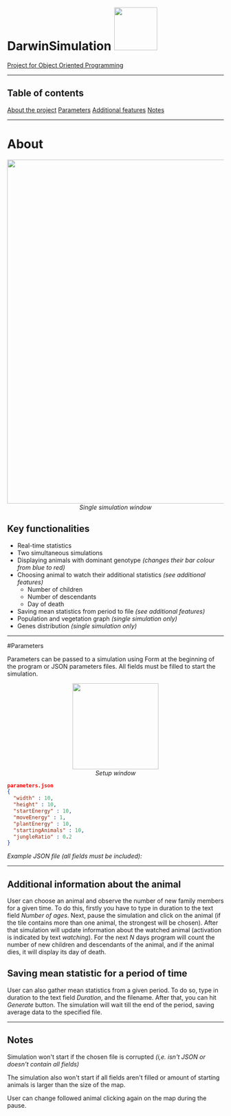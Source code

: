# DarwinSimulation  <image src="screenshots/icon.png" width=100>
[Project for Object Oriented Programming](https://github.com/apohllo/obiektowe-lab/tree/master/lab8)

---

<a type="anchor" id="toc-bullet"></a>
## Table of contents
[About the project](#about-bullet)
[Parameters](#params-bullet)
[Additional features](#ui-bullet)
[Notes](#notes-bullet)

---

<a type="anchor" id="about-bullet"></a>
# About

<!--suppress ALL -->
<center>
    <image src="screenshots/app.png" width=800>
    <br/>
    <i> Single simulation window </i>
</center>

## Key functionalities

- Real-time statistics
- Two simultaneous simulations
- Displaying animals with dominant genotype *(changes their bar colour from blue to red)*
- Choosing animal to watch their additional statistics *(see additional features)*
  - Number of children
  - Number of descendants
  - Day of death
- Saving mean statistics from period to file *(see additional features)*
- Population and vegetation graph *(single simulation only)*
- Genes distribution *(single simulation only)*


---

<a type="anchor" id="params-bullet"></a>
#Parameters

Parameters can be passed to a simulation using Form at the beginning of the program or JSON parameters files. All fields must be filled to start the simulation.

<center>
    <image src="screenshots/param.png" width=200/>
    <br/>
    <i>Setup window</i>
</center>

```json
parameters.json
{
  "width" : 10,
  "height" : 10,
  "startEnergy" : 10,
  "moveEnergy" : 1,
  "plantEnergy" : 10,
  "startingAnimals" : 10,
  "jungleRatio" : 0.2
}
```
*Example JSON file (all fields must be included):*

---

<a type="anchor" id="ui-bullet"></a>

## Additional information about the animal

User can choose an animal and observe the number of new family members for a given time. To do this, firstly you have to type in duration to the text field *Number of ages*. Next, pause the simulation and click on the animal (if the tile contains more than one animal, the strongest will be chosen). After that simulation will update information about the watched animal (activation is indicated by text *watching*). For the next *N* days program will count the number of new children and descendants of the animal, and if the animal dies, it will display its day of death.

## Saving mean statistic for a period of time

User can also gather mean statistics from a given period. To do so, type in duration to the text field *Duration*, and the filename. After that, you can hit *Generate* button. The simulation will wait till the end of the period, saving average data to the specified file.


---
<a type="anchor" id="notes-bullet"></a>
## Notes

Simulation won't start if the chosen file is corrupted *(i,e. isn't JSON or doesn't contain all fields)*

The simulation also won't start if all fields aren't filled or amount of starting animals is larger than the size of the map.

User can change followed animal clicking again on the map during the pause.